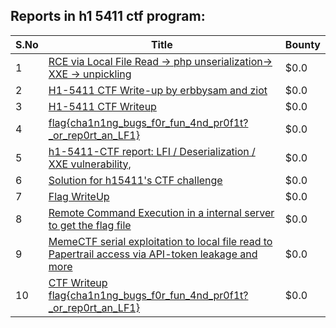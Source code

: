 ## Reports in h1 5411 ctf program:
| S.No | Title | Bounty |
| ---- | ----- | ------ |
| 1 | [RCE via Local File Read -> php unserialization-> XXE -> unpickling](https://hackerone.com/reports/415501) | $0.0 |
| 2 | [H1-5411 CTF Write-up by erbbysam and ziot](https://hackerone.com/reports/415137) | $0.0 |
| 3 | [H1-5411 CTF Writeup](https://hackerone.com/reports/416004) | $0.0 |
| 4 | [flag{cha1n1ng_bugs_f0r_fun_4nd_pr0f1t?_or_rep0rt_an_LF1}](https://hackerone.com/reports/415092) | $0.0 |
| 5 | [h1-5411-CTF report: LFI / Deserialization / XXE vulnerability, ](https://hackerone.com/reports/415233) | $0.0 |
| 6 | [Solution for h15411's CTF challenge](https://hackerone.com/reports/415222) | $0.0 |
| 7 | [Flag WriteUp](https://hackerone.com/reports/415202) | $0.0 |
| 8 | [Remote Command Execution in a internal server to get the flag file](https://hackerone.com/reports/415682) | $0.0 |
| 9 | [MemeCTF serial exploitation to local file read to Papertrail access via API-token leakage and more](https://hackerone.com/reports/416123) | $0.0 |
| 10 | [CTF Writeup flag{cha1n1ng_bugs_f0r_fun_4nd_pr0f1t?_or_rep0rt_an_LF1}](https://hackerone.com/reports/415275) | $0.0 |